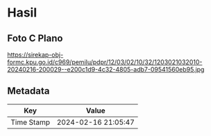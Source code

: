 # Hasil

## Foto C Plano

https://sirekap-obj-formc.kpu.go.id/c969/pemilu/pdpr/12/03/02/10/32/1203021032010-20240216-200029--e200c1d9-4c32-4805-adb7-09541560eb95.jpg


## Metadata

| Key        | Value               |
| ---------- | ------------------- |
| Time Stamp | 2024-02-16 21:05:47 |




